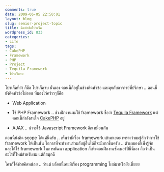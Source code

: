 ```yaml
---
comments: true
date: 2009-06-05 22:50:01
layout: blog
slug: senior-project-topic
title: คิดหัวข้อโปรเจ็ค
wordpress_id: 833
categories:
- Life
tags:
- CakePHP
- Framework
- PHP
- Project
- Tequila Framework
- โปรเจ็คจบ
---
```


โปรเจ็คที่ว่า ก็คือ โปรเจ็คจบ นั่นเอง ตอนนี้ก็อยู่ในช่วงคิดหัวข้อ และคุยกับอาจารย์ที่ปรึกษา .. ตอนนี้ยังคิดหัวข้อไม่ออก ที่มองไว้คร่าวๆก็คือ

 

  
  * Web Application
   
  * ใช้ PHP Framework .. ช่วงฝึกงานผมใช้ framework ชื่อว่า [Tequila Framework](http://sites.google.com/site/phptequila/) แต่ตอนนี้กำลังสนใจ [CakePHP](http://www.cakephp.org) อยู่
   
  * AJAX .. น่าจะใช้ Javascript Framework อีกเหมือนกัน
 

ตอนนี้ยังคิด scope ได้แค่นี้ครับ .. เห็นว่ามีเรื่อง framework เข้ามาเยอะ เพราะว่าผมรู้สึกว่าการใช้ framework ให้เป็นนั้น โอกาสที่จะทำงานร่วมกับผู้อื่นได้ก็จะมีมากขึ้นครับ .. ตัวผมเองก็เพิ่งรู้จัก และได้ใช้ framework ในการพัฒนา application ก็เพิ่งตอนฝึกงานซัมเมอร์ปีนี้นี่เอง ถือว่าเป็นอะไรที่ใหม่สำหรับผม แต่ก็สนุกดี

 

ใครก็ได้ช่วยคิดหน่อย .. ว่าแต่ บล็อกนี้เคยมีเรื่อง programming โผล่มาหรือยังเนี่ยยย
